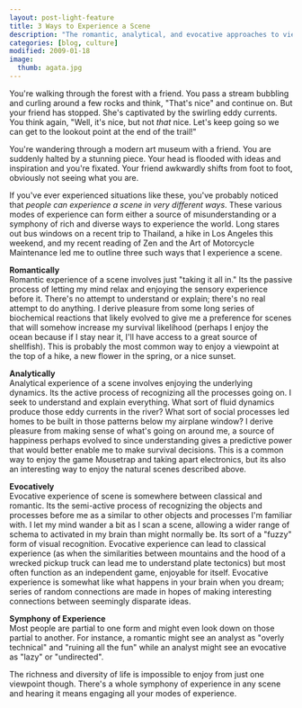 ```yaml
---
layout: post-light-feature
title: 3 Ways to Experience a Scene
description: "The romantic, analytical, and evocative approaches to viewing a scene."
categories: [blog, culture]
modified: 2009-01-18
image:
  thumb: agata.jpg
---
```

You're walking through the forest with a friend. You pass a stream bubbling and curling around a few rocks and think, "That's nice" and continue on. But your friend has stopped.  She's captivated by the swirling eddy currents. You think again, "Well, it's nice, but not <em>that</em> nice. Let's keep going so we can get to the lookout point at the end of the trail!"

You're wandering through a modern art museum with a friend. You are suddenly halted by a stunning piece. Your head is flooded with ideas and inspiration and you're fixated.  Your friend awkwardly shifts from foot to foot, obviously not seeing what you are.

If you've ever experienced situations like these, you've probably noticed that <em>people can experience a scene in very different ways</em>. These various modes of experience can form either a source of misunderstanding or a symphony of rich and diverse ways to experience the world. Long stares out bus windows on a recent trip to Thailand, a hike in Los Angeles this weekend, and my recent reading of  Zen and the Art of Motorcycle Maintenance led me to outline three such ways that I experience a scene.

<strong>Romantically</strong><br>
Romantic experience of a scene involves just "taking it all in." Its the passive process of letting my mind relax and enjoying the sensory experience before it. There's no attempt to understand or explain; there's no real attempt to do anything. I derive pleasure from some long series of biochemical reactions that likely evolved to give me a preference for scenes that will somehow increase my survival likelihood (perhaps I enjoy the ocean because if I stay near it, I'll have access to a great source of shellfish). This is probably the most common way to enjoy a viewpoint at the top of a hike, a new flower in the spring, or a nice sunset.

<strong>Analytically</strong><br>
Analytical experience of a scene involves enjoying the underlying dynamics. Its the active process of recognizing all the processes going on. I seek to understand and explain everything. What sort of fluid dynamics produce those eddy currents in the river? What sort of social processes led homes to be built in those patterns below my airplane window? I derive pleasure from making sense of what's going on around me, a source of happiness perhaps evolved to since understanding gives a predictive power that would better enable me to make survival decisions. This is a common way to enjoy the game Mousetrap and taking apart electronics, but its also an interesting way to enjoy the natural scenes described above.

<strong>Evocatively</strong><br>
Evocative experience of scene is somewhere between classical and romantic. Its the semi-active process of recognizing the objects and processes before me as a similar to other objects and processes I'm familiar with. I let my mind wander a bit as I scan a scene, allowing a wider range of schema to activated in my brain than might normally be.  Its sort of a "fuzzy" form of visual recognition. Evocative experience can lead to classical experience (as when the similarities between mountains and the hood of a wrecked pickup truck can lead me to understand plate tectonics) but most often function as an independent game, enjoyable for itself. Evocative experience is somewhat like what happens in your brain when you dream; series of random connections are made in hopes of making interesting connections between seemingly disparate ideas.

<strong>Symphony of Experience</strong><br>
Most people are partial to one form and might even look down on those partial to another.  For instance, a romantic might see an analyst as "overly technical" and "ruining all the fun" while an analyst might see an evocative as "lazy" or "undirected".

The richness and diversity of life is impossible to enjoy from just one viewpoint though. There's a whole symphony of experience in any scene and hearing it means engaging all your modes of experience.